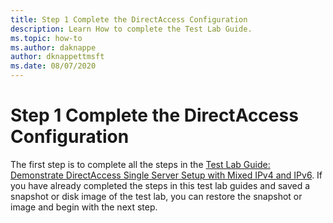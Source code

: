 ```yaml
---
title: Step 1 Complete the DirectAccess Configuration
description: Learn How to complete the Test Lab Guide.
ms.topic: how-to
ms.author: daknappe
author: dknappettmsft
ms.date: 08/07/2020
---
```


# Step 1 Complete the DirectAccess Configuration

The first step is to complete all the steps in the [Test Lab Guide: Demonstrate DirectAccess Single Server Setup with Mixed IPv4 and IPv6](https://go.microsoft.com/fwlink/p/?LinkId=237004). If you have already completed the steps in this test lab guides and saved a snapshot or disk image of the test lab, you can restore the snapshot or image and begin with the next step.
